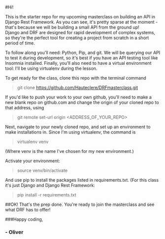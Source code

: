 #Hi! 

This is the starter repo for my upcoming masterclass on building an API in Django Rest Framework. 
As you can see, it's pretty sparse at the moment - that's because we will be building a small API from the ground up!  
Django and DRF are designed for rapid development of complex systems, so they're the perfect tool for creating a project from scratch in a short period of time.

To follow along you'll need: Python, Pip, and git. We will be querying our API to test it during development, so it's best if you have an API testing tool like Insomnia installed. Finally, you'll also need to have a virtual environment tool: I'll be using virtualenv during the lesson. 

To get ready for the class, clone this repo with the terminal command 

>git clone https://github.com/Hauteclere/DRFmasterclass.git

If you'd like to push your work to your own github, you'll need to make a new blank repo on github.com and change the origin of your cloned repo to that address, using

>git remote set-url origin <ADDRESS_OF_YOUR_REPO>

Next, navigate to your newly cloned repo, and set up an environment to make installations in.  Since I'm using virtualenv, the command is 

>virtualenv venv

(Where venv is the name I've chosen for my new environment.) 

Activate your environment:

>source venv/bin/activate

And use pip to install the packages listed in requirements.txt. (For this class it's just Django and Django Rest Framework:

>pip install -r requirements.txt

##OK! That's the prep done.  You're ready to join the masterclass and see what DRF has to offer! 

###Happy coding,
###	- Oliver
